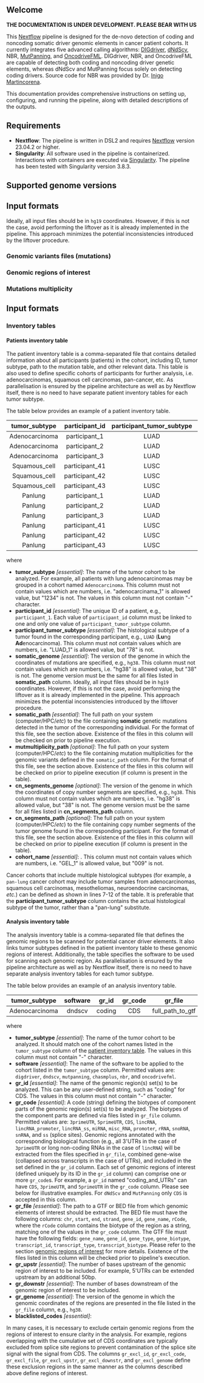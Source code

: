 ## Welcome
**THE DOCUMENTATION IS UNDER DEVELOPMENT. PLEASE BEAR WITH US**

This [Nextflow](https://www.nextflow.io/) pipeline is designed for the de-novo detection of coding and noncoding somatic driver genomic elements in cancer patient cohorts. It currently integrates five advanced calling algorithms: [DIGdriver](https://github.com/maxwellsh/DIGDriver), [dNdScv](https://github.com/im3sanger/dndscv/tree/master), NBR, [MutPanning](https://www.genepattern.org/modules/docs/MutPanning#gsc.tab=0), and [OncodriveFML](https://bbglab.irbbarcelona.org/oncodrivefml/home). DIGdriver, NBR, and OncodriveFML are capable of detecting both coding and noncoding driver genetic elements, whereas dNdScv and MutPanning focus solely on detecting coding drivers. Source code for NBR was provided by Dr. 
[Inigo Martincorena](https://github.com/im3sanger). 

This documentation provides comprehensive instructions on setting up, configuring, and running the pipeline, along with detailed descriptions of the outputs.

## Requirements
* **Nextflow**: The pipeline is written in DSL2 and requires [Nextflow](https://www.nextflow.io/docs/latest/install.html) version 23.04.2 or higher.
* **Singularity**: All software used in the pipeline is containerized. Interactions with containers are executed via [Singularity](https://docs.sylabs.io/guides/3.5/user-guide/introduction.html). The pipeline has been tested with Singularity version 3.8.3.

## Supported genome versions

## Input formats
Ideally, all input files should be in `hg19` coordinates. However, if this is not the case, avoid performing the liftover as it is already implemented in the pipeline. This approach minimizes the potential inconsistencies introduced by the liftover procedure.

### Genomic variants files (mutations)
### Genomic regions of interest
### Mutations multiplicity

## Input formats
### Inventory tables
#### Patients inventory table
The patient inventory table is a comma-separated file that contains detailed information about all participants (patients) in the cohort, including ID, tumor subtype, path to the mutation table, and other relevant data. This table is also used to define specific cohorts of participants for further analysis, i.e. adenocarcinomas, squamous cell carcinomas, pan-cancer, etc. As parallelisation is ensured by the pipeline architecture as well as by Nextflow itself, there is no need to have separate patient inventory tables for each tumor subtype. 

The table below provides an example of a patient inventory table.

| **tumor_subtype** | **participant_id** | **participant_tumor_subtype** | **somatic_genome** | **somatic_path** | **mutmultiplicity_path** | **cn_segments_genome** | **cn_segments_path** | **cohort_name** |
|:-----------------:|:------------------:|:-----------------------------:|:------------------:|:----------------:|:------------------------:|:----------------------:|:--------------------:|:---------------:|
| Adenocarcinoma    | participant_1      | LUAD                | hg38               | full_path_to_file| full_path_to_file        | hg38                   | full_path_to_file    | GEL            |
| Adenocarcinoma    | participant_2      | LUAD                | hg38               | full_path_to_file| full_path_to_file        | hg38                   | full_path_to_file    | GEL            |
| Adenocarcinoma    | participant_3      | LUAD                | hg38               | full_path_to_file| full_path_to_file        | hg38                   | full_path_to_file    | GEL            |
| Squamous_cell    | participant_41      | LUSC                | hg38               | full_path_to_file| full_path_to_file        | hg38                   | full_path_to_file    | GEL            |
| Squamous_cell    | participant_42      | LUSC                | hg38               | full_path_to_file| full_path_to_file        | hg38                   | full_path_to_file    | GEL            |
| Squamous_cell    | participant_43      | LUSC                | hg38               | full_path_to_file| full_path_to_file        | hg38                   | full_path_to_file    | GEL            |
| Panlung    | participant_1      | LUAD                | hg38               | full_path_to_file| full_path_to_file        | hg38                   | full_path_to_file    | GEL            |
| Panlung    | participant_2      | LUAD                | hg38               | full_path_to_file| full_path_to_file        | hg38                   | full_path_to_file    | GEL            |
| Panlung    | participant_3      | LUAD                | hg38               | full_path_to_file| full_path_to_file        | hg38                   | full_path_to_file    | GEL            |
| Panlung    | participant_41      | LUSC                | hg38               | full_path_to_file| full_path_to_file        | hg38                   | full_path_to_file    | GEL            |
| Panlung    | participant_42      | LUSC                | hg38               | full_path_to_file| full_path_to_file        | hg38                   | full_path_to_file    | GEL            |
| Panlung    | participant_43      | LUSC                | hg38               | full_path_to_file| full_path_to_file        | hg38                   | full_path_to_file    | GEL            |

where

- **tumor_subtype** *[essential]*: The name of the tumor cohort to be analyzed. For example, all patients with lung adenocarcinomas may be grouped in a cohort named `Adenocarcinoma`. This column must not contain values which are numbers, i.e. "adenocarcinama_1" is allowed value, but "1234" is not. The values in this column must not contain "-" character.
- **participant_id** *[essential]*: The unique ID of a patient, e.g., `participant_1`. Each value of `participant_id` column must be linked to one and only one value of `participant_tumor_subtype` column.
- **participant_tumor_subtype** *[essential]*: The histological subtype of a tumor found in the corresponding participant, e.g., `LUAD` (**Lu**ng **Ad**enocarcinoma). This column must not contain values which are numbers,  i.e. "LUAD_1" is allowed value, but "78" is not.
- **somatic_genome** *[essential]*: The version of the genome in which the coordinates of mutations are specified, e.g., `hg38`. This column must not contain values which are numbers, i.e. "hg38" is allowed value, but "38" is not. The genome version must be the same for all files listed in **somatic_path** column. Ideally, all input files should be in `hg19` coordinates. However, if this is not the case, avoid performing the liftover as it is already implemented in the pipeline. This approach minimizes the potential inconsistencies introduced by the liftover procedure.
- **somatic_path** *[essential]*: The full path on your system (computer/HPC/*etc*) to the file containing **somatic** genetic mutations detected in the tumor of the corresponding individual. For the format of this file, see the section above. Existence of the files in this column will be checked on prior to pipeline execution.
- **mutmultiplicity_path** *[optional]*: The full path on your system (computer/HPC/*etc*) to the file containing mutation multiplicities for the genomic variants defined in the `somatic_path` column. For the format of this file, see the section above. Existence of the files in this column will be checked on prior to pipeline execution (if column is present in the table). 
- **cn_segments_genome** *[optional]*: The version of the genome in which the coordinates of copy number segments are specified, e.g., `hg38`. This column must not contain values which are numbers,  i.e. "hg38" is allowed value, but "38" is not. The genome version must be the same for all files listed in **cn_segments_path** column.
- **cn_segments_path** *[optional]*: The full path on your system (computer/HPC/*etc*) to the file containing copy number segments of the tumor genome found in the corresponding participant. For the format of this file, see the section above. Existence of the files in this column will be checked on prior to pipeline execution (if column is present in the table).
- **cohort_name**  *[essential]*: . This column must not contain values which are numbers, i.e. "GEL_1" is allowed value, but "009" is not.

Cancer cohorts that include multiple histological subtypes (for example, a `pan-lung` cancer cohort may include tumor samples from adenocarcinomas, squamous cell carcinomas, mesotheliomas, neuroendocrine carcinomas, *etc.*) can be defined as shown in lines 7-12 of the table. It is preferable that the **participant_tumor_subtype** column contains the actual histological subtype of the tumor, rather than a "pan-lung" substitute.
 
#### Analysis inventory table
The analysis inventory table is a comma-separated file that defines the genomic regions to be scanned for potential cancer driver elements. It also links tumor subtypes defined in the patient inventory table to these genomic regions of interest. Additionally, the table specifies the software to be used for scanning each genomic region. As parallelisation is ensured by the pipeline architecture as well as by Nextflow itself, there is no need to have separate analysis inventory tables for each tumor subtype. 

The table below provides an example of an analysis inventory table.

| **tumor_subtype** | **software** | **gr_id** | **gr_code** | **gr_file**      | **gr_upstr** | **gr_downstr** | **gr_genome** | **gr_excl_id** | **gr_excl_code** | **gr_excl_file** | **gr_excl_upstr** | **gr_excl_downstr** | **gr_excl_genome** | **blacklisted_codes** |
|:-----------------:|:------------:|:---------:|:-----------:|:----------------:|:------------:|:--------------:|:-------------:|:---------------:|:----------------------------|:----------------:|:-----------------:|:-------------------:|:------------------:|:---------------------:|
| Adenocarcinoma    | dndscv       |  coding   |   CDS       | full_path_to_gtf |   0          |      0         | hg38          | NA             | NA | NA | NA | NA | NA | DUKE, DAC|

where

- **tumor_subtype** *[essential]*: The name of the tumor cohort to be analyzed. It should match one of the cohort names listed in the `tumor_subtype` column of the [patient inventory table](#Patients-inventory-table). The values in this column must not contain "-" character.
- **software** *[essential]*: The name of the software to be applied to the cohort listed in the `tumor_subtype` column. Permitted values are: `digdriver`, `dndscv`, `mutpanning`, `chasmplus`, `nbr`, and `oncodrivefml`.
- **gr_id** *[essential]*: The name of the genomic region(s) set(s) to be analyzed. This can be any user-defined string, such as "coding" for CDS. The values in this column must not contain "-" character.
- **gr_code** *[essential]*: A code (string) defining the biotypes of component parts of the genomic region(s) set(s) to be analyzed. The biotypes of the component parts are defined via files listed in `gr_file` column. Permitted values are: `3primeUTR`, `5primeUTR`, `CDS`, `lincRNA`, `lincRNA_promoter`, `lincRNA_ss`, `miRNA`, `misc_RNA`, `promoter`, `rRNA`, `snoRNA`, `snRNA`, and `ss` (splice sites). Genomic regions annotated with the corresponding biological function (e.g., all 3'UTRs in the case of `3primeUTR` or long non-coding RNAs in the case of `lincRNA`) will be extracted from the files specified in `gr_file`, combined gene-wise (collapsed across transcripts in the case of UTRs), and included in the set defined in the `gr_id` column. Each set of genomic regions of interest (defined uniquely by its ID in the `gr_id` column) can comprise one or more `gr_code`s. For example, a `gr_id` named "coding_and_UTRs" can have `CDS`, `3primeUTR`, and `5primeUTR` in the `gr_code` column. Please see below for illustrative examples. For `dNdScv` and `MutPanning` only `CDS` is accepted in this column.
- **gr_file** *[essential]*: The path to a GTF or BED file from which genomic elements of interest should be extracted. The BED file must have the following columns: `chr`, `start`, `end`, `strand`, `gene_id`, `gene_name`, `rCode`, where the `rCode` column contains the biotype of the region as a string, matching one of the values in the `gr_code` column. The GTF file must have the following fields: `gene_name`, `gene_id`, `gene_type`, `gene_biotype`, `transcript_id`, `transcript_type`, `transcript_biotype`. Please refer to the section [genomic regions of interest](#Genomic-regions-of-interest) for more details. Existence of the files listed in this column will be checked prior to pipeline's execution.
- **gr_upstr** *[essential]*: The number of bases upstream of the genomic region of interest to be included. For example, 5'UTRs can be extended upstream by an additional 50bp.
- **gr_downstr** *[essential]*: The number of bases downstream of the genomic region of interest to be included.
- **gr_genome** *[essential]*: The version of the genome in which the genomic coordinates of the regions are presented in the file listed in the `gr_file` column, e.g., `hg38`.
- **blacklisted_codes** *[essential]*: 

In many cases, it is necessary to exclude certain genomic regions from the regions of interest to ensure clarity in the analysis. For example, regions overlapping with the cumulative set of CDS coordinates are typically excluded from splice site regions to prevent contamination of the splice site signal with the signal from CDS. The columns `gr_excl_id`, `gr_excl_code`, `gr_excl_file`, `gr_excl_upstr`, `gr_excl_downstr`, and `gr_excl_genome` define these exclusion regions in the same manner as the columns described above define regions of interest.

